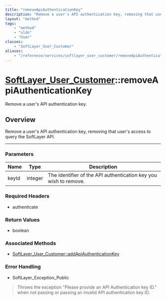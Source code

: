 ```yaml
---
title: "removeApiAuthenticationKey"
description: "Remove a user's API authentication key, removing that user's access to query the SoftLayer API."
layout: "method"
tags:
    - "method"
    - "sldn"
    - "User"
classes:
    - "SoftLayer_User_Customer"
aliases:
    - "/reference/services/softlayer_user_customer/removeApiAuthenticationKey"
---
```

# [SoftLayer_User_Customer](/reference/services/SoftLayer_User_Customer)::removeApiAuthenticationKey

Remove a user's API authentication key.


## Overview 
Remove a user's API authentication key, removing that user's access to query the SoftLayer API. 

-----

### Parameters 
|Name | Type | Description |
| --- | --- | --- |
|keyId| integer| The identifier of the API authentication key you wish to remove.|


### Required Headers
* authenticate


### Return Values
* boolean


### Associated Methods

*  [SoftLayer_User_Customer::addApiAuthenticationKey](/reference/services/SoftLayer_User_Customer/addApiAuthenticationKey )



### Error Handling

* SoftLayer_Exception_Public 

> Throws the exception "Please provide an API Authentication key ID." when not passing or passing an invalid API authentication key ID. 



